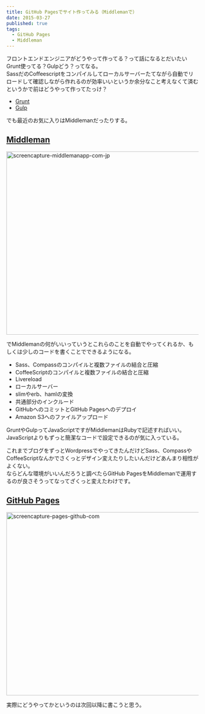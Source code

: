 ```yaml
---
title: GitHub Pagesでサイト作ってみる（Middlemanで）
date: 2015-03-27
published: true
tags: 
  - GitHub Pages
  - Middleman
---
```


フロントエンドエンジニアがどうやって作ってる？って話になるとだいたいGrunt使ってる？Gulpどう？ってなる。<br>
SassだのCoffeescriptをコンパイルしてローカルサーバーたてながら自動でリロードして確認しながら作れるのが効率いいというか余分なこと考えなくて済むというかで前はどうやって作ってたっけ？


* [Grunt](http://gruntjs.com/)
* [Gulp](http://gulpjs.com/)


でも最近のお気に入りはMiddlemanだったりする。
## [Middleman](https://middlemanapp.com)

<a href="https://www.flickr.com/photos/shigeki_takeguchi/16339792344" title="screencapture-middlemanapp-com-jp by shigeki takeguchi, on Flickr"><img src="https://farm9.staticflickr.com/8719/16339792344_de0b68f441_z.jpg" width="640" height="480" alt="screencapture-middlemanapp-com-jp" class="image-border"></a>

でMiddlemanの何がいいっていうとこれらのことを自動でやってくれるか、もしくは少しのコードを書くことでできるようになる。

* Sass、Compassのコンパイルと複数ファイルの結合と圧縮
* CoffeeScriptのコンパイルと複数ファイルの結合と圧縮
* Livereload
* ローカルサーバー
* slimやerb、hamlの変換
* 共通部分のインクルード
* GitHubへのコミットとGitHub Pagesへのデプロイ
* Amazon S3へのファイルアップロード

GruntやGulpってJavaScriptですがMiddlemanはRubyで記述すればいい。<br>
JavaScriptよりもずっと簡潔なコードで設定できるのが気に入っている。

これまでブログをずっとWordpressでやってきたんだけどSass、CompassやCoffeeScriptなんかでさくっとデザイン変えたりしたいんだけどあんまり相性がよくない。<br>
ならどんな環境がいいんだろうと調べたらGitHub PagesをMiddlemanで運用するのが良さそうってなってざくっと変えたわけです。

## [GitHub Pages](https://pages.github.com/)

<a href="https://www.flickr.com/photos/shigeki_takeguchi/16783077777" title="screencapture-pages-github-com by shigeki takeguchi, on Flickr"><img src="https://farm9.staticflickr.com/8744/16783077777_778fe96ed2_z.jpg" width="640" height="480" alt="screencapture-pages-github-com" class="image-border"></a>

実際にどうやってかというのは次回以降に書こうと思う。